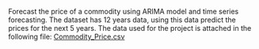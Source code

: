 Forecast the price of a commodity using ARIMA model and time series forecasting.
The dataset has 12 years data, using this data predict the prices for the next 5 years.
The data used for the project is attached in the following file:
[Commodity_Price.csv](https://github.com/Aaditya-Sahu/Price-Prediction-TimeSeries-Forecasting/files/11877025/Commodity_Price.csv)
